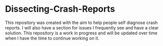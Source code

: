 # Dissecting-Crash-Reports

This repository was created with the aim to help people self diagnose crash reports. I will also have a section for issues I frequently see and have a clear solution. This repository is a work in progress and will be updated over time when I have the time to continue working on it.

